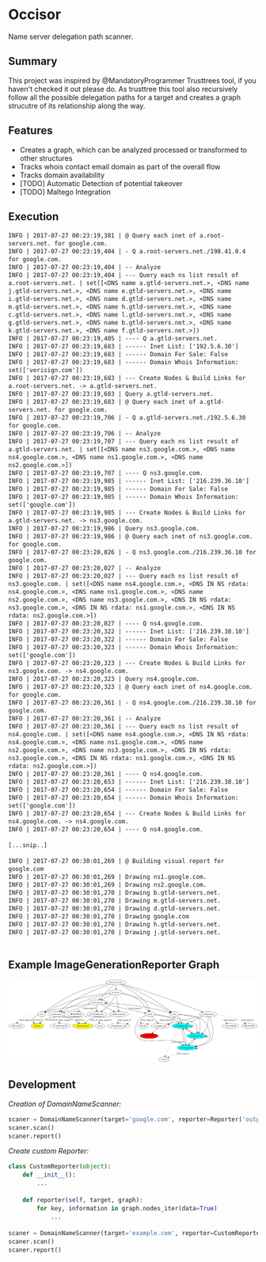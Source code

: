 # Occisor

Name server delegation path scanner. 

## Summary 

This project was inspired by @MandatoryProgrammer Trusttrees tool, if you haven't checked it out please do. As trusttree
this tool also recursively follow all the possible delegation paths for a target and creates a graph strucutre of its relationship along the way. 


## Features
- Creates a graph, which can be analyzed processed or transformed to other structures
- Tracks whois contact email domain as part of the overall flow
- Tracks domain availability
- [TODO] Automatic Detection of potential takeover
- [TODO] Maltego Integration

## Execution 
```
INFO | 2017-07-27 00:23:19,381 | @ Query each inet of a.root-servers.net. for google.com. 
INFO | 2017-07-27 00:23:19,404 | - Q a.root-servers.net./198.41.0.4 for google.com.
INFO | 2017-07-27 00:23:19,404 | -- Analyze
INFO | 2017-07-27 00:23:19,404 | --- Query each ns list result of a.root-servers.net. | set([<DNS name a.gtld-servers.net.>, <DNS name j.gtld-servers.net.>, <DNS name e.gtld-servers.net.>, <DNS name i.gtld-servers.net.>, <DNS name d.gtld-servers.net.>, <DNS name m.gtld-servers.net.>, <DNS name h.gtld-servers.net.>, <DNS name c.gtld-servers.net.>, <DNS name l.gtld-servers.net.>, <DNS name g.gtld-servers.net.>, <DNS name b.gtld-servers.net.>, <DNS name k.gtld-servers.net.>, <DNS name f.gtld-servers.net.>])
INFO | 2017-07-27 00:23:19,405 | ---- Q a.gtld-servers.net.
INFO | 2017-07-27 00:23:19,683 | ------ Inet List: ['192.5.6.30']
INFO | 2017-07-27 00:23:19,683 | ------ Domain For Sale: False
INFO | 2017-07-27 00:23:19,683 | ------ Domain Whois Information: set(['verisign.com'])
INFO | 2017-07-27 00:23:19,683 | --- Create Nodes & Build Links for a.root-servers.net. -> a.gtld-servers.net.
INFO | 2017-07-27 00:23:19,683 | Query a.gtld-servers.net.
INFO | 2017-07-27 00:23:19,683 | @ Query each inet of a.gtld-servers.net. for google.com. 
INFO | 2017-07-27 00:23:19,706 | - Q a.gtld-servers.net./192.5.6.30 for google.com.
INFO | 2017-07-27 00:23:19,706 | -- Analyze
INFO | 2017-07-27 00:23:19,707 | --- Query each ns list result of a.gtld-servers.net. | set([<DNS name ns3.google.com.>, <DNS name ns4.google.com.>, <DNS name ns1.google.com.>, <DNS name ns2.google.com.>])
INFO | 2017-07-27 00:23:19,707 | ---- Q ns3.google.com.
INFO | 2017-07-27 00:23:19,985 | ------ Inet List: ['216.239.36.10']
INFO | 2017-07-27 00:23:19,985 | ------ Domain For Sale: False
INFO | 2017-07-27 00:23:19,985 | ------ Domain Whois Information: set(['google.com'])
INFO | 2017-07-27 00:23:19,985 | --- Create Nodes & Build Links for a.gtld-servers.net. -> ns3.google.com.
INFO | 2017-07-27 00:23:19,986 | Query ns3.google.com.
INFO | 2017-07-27 00:23:19,986 | @ Query each inet of ns3.google.com. for google.com. 
INFO | 2017-07-27 00:23:20,026 | - Q ns3.google.com./216.239.36.10 for google.com.
INFO | 2017-07-27 00:23:20,027 | -- Analyze
INFO | 2017-07-27 00:23:20,027 | --- Query each ns list result of ns3.google.com. | set([<DNS name ns4.google.com.>, <DNS IN NS rdata: ns4.google.com.>, <DNS name ns1.google.com.>, <DNS name ns2.google.com.>, <DNS name ns3.google.com.>, <DNS IN NS rdata: ns3.google.com.>, <DNS IN NS rdata: ns1.google.com.>, <DNS IN NS rdata: ns2.google.com.>])
INFO | 2017-07-27 00:23:20,027 | ---- Q ns4.google.com.
INFO | 2017-07-27 00:23:20,322 | ------ Inet List: ['216.239.38.10']
INFO | 2017-07-27 00:23:20,322 | ------ Domain For Sale: False
INFO | 2017-07-27 00:23:20,323 | ------ Domain Whois Information: set(['google.com'])
INFO | 2017-07-27 00:23:20,323 | --- Create Nodes & Build Links for ns3.google.com. -> ns4.google.com.
INFO | 2017-07-27 00:23:20,323 | Query ns4.google.com.
INFO | 2017-07-27 00:23:20,323 | @ Query each inet of ns4.google.com. for google.com. 
INFO | 2017-07-27 00:23:20,361 | - Q ns4.google.com./216.239.38.10 for google.com.
INFO | 2017-07-27 00:23:20,361 | -- Analyze
INFO | 2017-07-27 00:23:20,361 | --- Query each ns list result of ns4.google.com. | set([<DNS name ns4.google.com.>, <DNS IN NS rdata: ns4.google.com.>, <DNS name ns1.google.com.>, <DNS name ns2.google.com.>, <DNS name ns3.google.com.>, <DNS IN NS rdata: ns3.google.com.>, <DNS IN NS rdata: ns1.google.com.>, <DNS IN NS rdata: ns2.google.com.>])
INFO | 2017-07-27 00:23:20,361 | ---- Q ns4.google.com.
INFO | 2017-07-27 00:23:20,653 | ------ Inet List: ['216.239.38.10']
INFO | 2017-07-27 00:23:20,654 | ------ Domain For Sale: False
INFO | 2017-07-27 00:23:20,654 | ------ Domain Whois Information: set(['google.com'])
INFO | 2017-07-27 00:23:20,654 | --- Create Nodes & Build Links for ns4.google.com. -> ns4.google.com.
INFO | 2017-07-27 00:23:20,654 | ---- Q ns4.google.com.

[...snip..]

INFO | 2017-07-27 00:30:01,269 | @ Building visual report for google.com
INFO | 2017-07-27 00:30:01,269 | Drawing ns1.google.com.
INFO | 2017-07-27 00:30:01,269 | Drawing ns2.google.com.
INFO | 2017-07-27 00:30:01,270 | Drawing b.gtld-servers.net.
INFO | 2017-07-27 00:30:01,270 | Drawing m.gtld-servers.net.
INFO | 2017-07-27 00:30:01,270 | Drawing d.gtld-servers.net.
INFO | 2017-07-27 00:30:01,270 | Drawing google.com
INFO | 2017-07-27 00:30:01,270 | Drawing h.gtld-servers.net.
INFO | 2017-07-27 00:30:01,270 | Drawing j.gtld-servers.net.


```
## Example ImageGenerationReporter Graph
[![g](https://github.com/cucrisis/occisor/blob/master/resources/ticonsultores.biz.ni.png?raw=true)](https://github.com/cucrisis/occisor/blob/master/resources/ticonsultores.biz.ni.png?raw=true)

## Development
*Creation of DomainNameScanner:*
```python
scaner = DomainNameScanner(target='google.com', reporter=Reporter('output_images'))
scaner.scan()
scaner.report()

```

*Create custom Reporter:*
```python
class CustomReporter(object):
	def __init__():
		...

	def reporter(self, target, graph):
		for key, information in graph.nodes_iter(data=True)
			...

scaner = DomainNameScanner(target='example.com', reporter=CustomReporter())
scaner.scan()
scaner.report()

```

